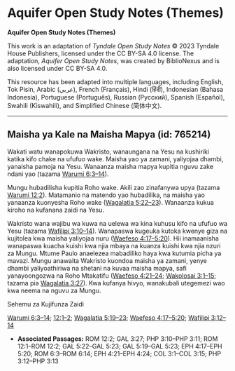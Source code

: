 # Aquifer Open Study Notes (Themes)

**Aquifer Open Study Notes (Themes)**

This work is an adaptation of *Tyndale Open Study Notes* © 2023 Tyndale House Publishers, licensed under the CC BY\-SA 4\.0 license. The adaptation, *Aquifer Open Study Notes*, was created by BiblioNexus and is also licensed under CC BY\-SA 4\.0\.

This resource has been adapted into multiple languages, including English, Tok Pisin, Arabic (عربي), French (Français), Hindi (हिंदी), Indonesian (Bahasa Indonesia), Portuguese (Português), Russian (Русский), Spanish (Español), Swahili (Kiswahili), and Simplified Chinese (简体中文).



--------------------------------

## Maisha ya Kale na Maisha Mapya (id: 765214)

Wakati watu wanapokuwa Wakristo, wanaungana na Yesu na kushiriki katika kifo chake na ufufuo wake. Maisha yao ya zamani, yaliyojaa dhambi, yanaisha pamoja na Yesu. Wanaanza maisha mapya kupitia nguvu zake ndani yao (tazama [Warumi 6:3–14](https://ref.ly/Rom6:3-Rom6:14)).

Mungu hubadilisha kupitia Roho wake. Akili zao zinafanywa upya (tazama [Warumi 12:2](https://ref.ly/Rom12:2)). Matamanio na matendo yao hubadilika, na maisha yao yanaanza kuonyesha Roho wake ([Wagalatia 5:22–23](https://ref.ly/Gal5:22-Gal5:23)). Wanaanza kukua kiroho na kufanana zaidi na Yesu.

Wakristo wana wajibu wa kuwa na uelewa wa kina kuhusu kifo na ufufuo wa Yesu (tazama [Wafilipi 3:10–14](https://ref.ly/Phil3:10-Phil3:11)). Wanapaswa kugeuka kutoka kwenye giza na kujitolea kwa maisha yaliyojaa nuru ([Waefeso 4:17–5:20](https://ref.ly/Eph4:17-Eph5:20)). Hii inamaanisha wanapaswa kuacha kuishi kwa njia mbaya na kuanza kuishi kwa njia nzuri za Mungu. Mtume Paulo anaelezea mabadiliko haya kwa kutumia picha ya mavazi. Mungu anawaita Wakristo kuondoa maisha ya zamani, yenye dhambi yaliyoathiriwa na shetani na kuvaa maisha mapya, safi yanayoongozwa na Roho Mtakatifu ([Waefeso 4:21–24](https://ref.ly/Eph4:21-Eph4:24); [Wakolosai 3:1–15](https://ref.ly/Col3:1-Col3:15); tazama pia [Wagalatia 3:27](https://ref.ly/Gal3:27)). Kwa kufanya hivyo, wanakubali utegemezi wao kwa neema na nguvu za Mungu.

Sehemu za Kujifunza Zaidi

[Warumi 6:3–14](https://ref.ly/Rom6:3-Rom6:14); [12:1–2](https://ref.ly/Rom12:1-Rom12:2); [Wagalatia 5:19–23](https://ref.ly/Gal5:19-Gal5:23); [Waefeso 4:17–5:20](https://ref.ly/Eph4:17-Eph5:20); [Wafilipi 3:12–14](https://ref.ly/Phil3:12-Phil3:13)

* **Associated Passages:** ROM 12:2; GAL 3:27; PHP 3:10–PHP 3:11; ROM 12:1–ROM 12:2; GAL 5:22–GAL 5:23; GAL 5:19–GAL 5:23; EPH 4:17–EPH 5:20; ROM 6:3–ROM 6:14; EPH 4:21–EPH 4:24; COL 3:1–COL 3:15; PHP 3:12–PHP 3:13

